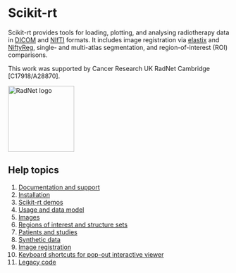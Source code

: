 # Scikit-rt

Scikit-rt provides tools for loading, plotting, and analysing
radiotherapy data in [DICOM](https://www.dicomstandard.org/) and
[NIfTI](https://nifti.nimh.nih.gov/) formats.  It includes
image registration via [elastix](https://elastix.lumc.nl/)
and [NiftyReg](http://cmictig.cs.ucl.ac.uk/wiki/index.php/NiftyReg),
single- and multi-atlas segmentation, and region-of-interest (ROI)
comparisons.

This work was supported by Cancer Research UK RadNet Cambridge [C17918/A28870].

<img src="docs/images/Radnet Cambridge.png" alt="RadNet logo" height="150"/>

## Help topics

1. [Documentation and support](docs/support.md)
2. [Installation](docs/installation.md)
3. [Scikit-rt demos](docs/demos.md)
4. [Usage and data model](docs/usage.md)
5. [Images](docs/image.md)
6. [Regions of interest and structure sets](docs/structures.md)
7. [Patients and studies](docs/patient.md)
8. [Synthetic data](docs/simulation.md)
9. [Image registration](docs/registration.md)
10. [Keyboard shortcuts for pop-out interactive viewer](docs/.md)
11. [Legacy code](docs/legacy.md)
